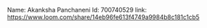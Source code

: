 Name: Akanksha Panchaneni
Id: 700740529
link:  https://www.loom.com/share/14eb96fe613f4749a9984b8c181c1cb5
